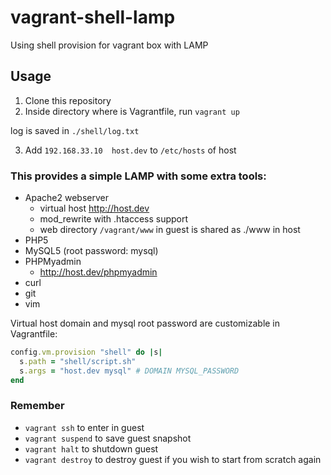 vagrant-shell-lamp
==================

Using shell provision for vagrant box with LAMP

## Usage
1. Clone this repository
2. Inside directory where is Vagrantfile, run `vagrant up`

  log is saved in `./shell/log.txt`

3. Add `192.168.33.10  host.dev` to `/etc/hosts` of host

### This provides a simple LAMP with some extra tools:
* Apache2 webserver
  * virtual host http://host.dev
  * mod_rewrite with .htaccess support
  * web directory `/vagrant/www` in guest is shared as ./www in host
* PHP5
* MySQL5 (root password: mysql)
* PHPMyadmin
  * http://host.dev/phpmyadmin
* curl
* git
* vim

Virtual host domain and mysql root password are customizable in Vagrantfile:

```ruby
config.vm.provision "shell" do |s|
  s.path = "shell/script.sh"
  s.args = "host.dev mysql" # DOMAIN MYSQL_PASSWORD
end
```

### Remember
* `vagrant ssh` to enter in guest
* `vagrant suspend` to save guest snapshot
* `vagrant halt` to shutdown guest
* `vagrant destroy` to destroy guest if you wish to start from scratch again
